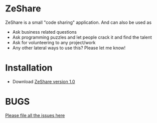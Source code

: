 # ZeShare #

ZeShare is a small "code sharing" application. And can also be used as

- Ask business related questions
- Ask programming puzzles and let people crack it and find the talent
- Ask for volunteering to any project/work
- Any other lateral ways to use this? Please let me know!


# Installation #

- Download [ZeShare version 1.0](http://github.com/madhav/zeshare/tarball/1.0 "ZeShare 1.0")


# BUGS #

[Please file all the issues here](http://github.com/madhav/zeshare/issues "Issues")